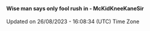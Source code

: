 #### Wise man says only fool rush in - McKidKneeKaneSir
Updated on 26/08/2023 - 16:08:34 (UTC) Time Zone

